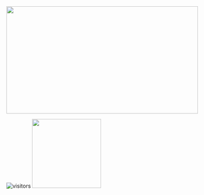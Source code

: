 <img src="https://www.icegif.com/wp-content/uploads/kaneki-icegif-2.gif" width="500" height="280" align=center />

![visitors](https://visitor-badge.glitch.me/badge?page_id=shlesh)
<img height="180em" src="https://github-readme-stats.vercel.app/api?username=shlesh&show_icons=true&hide_border=true&&count_private=true&include_all_commits=true" />
